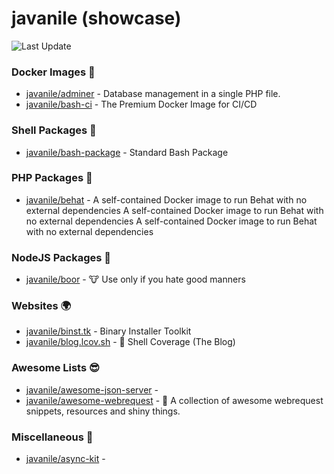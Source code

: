 # javanile (showcase)
![Last Update](https://img.shields.io/badge/Last%20Update-2022--04--10%2008%3A24%3A05%20UTC-blue)
###  Docker Images :whale2:
* [javanile/adminer](https://github.com/javanile/adminer)  - Database management in a single PHP file.
* [javanile/bash-ci](https://github.com/javanile/bash-ci)  - The Premium Docker Image for CI/CD
###  Shell Packages :shell:
* [javanile/bash-package](https://github.com/javanile/bash-package)  - Standard Bash Package
###  PHP Packages :elephant:
* [javanile/behat](https://github.com/javanile/behat)  - A self-contained Docker image to run Behat with no external dependencies
A self-contained Docker image to run Behat with no external dependencies
A self-contained Docker image to run Behat with no external dependencies
###  NodeJS Packages :rhinoceros:
* [javanile/boor](https://github.com/javanile/boor)  - 🐮 Use only if you hate good manners
###  Websites :earth_africa:
* [javanile/binst.tk](https://github.com/javanile/binst.tk)  - Binary Installer Toolkit
* [javanile/blog.lcov.sh](https://github.com/javanile/blog.lcov.sh)  - 🔮 Shell Coverage (The Blog)
###  Awesome Lists :sunglasses:
* [javanile/awesome-json-server](https://github.com/javanile/awesome-json-server)  - 
* [javanile/awesome-webrequest](https://github.com/javanile/awesome-webrequest)  - 🚀 A collection of awesome webrequest snippets, resources and shiny things.
###  Miscellaneous :briefcase:
* [javanile/async-kit](https://github.com/javanile/async-kit)  - 
